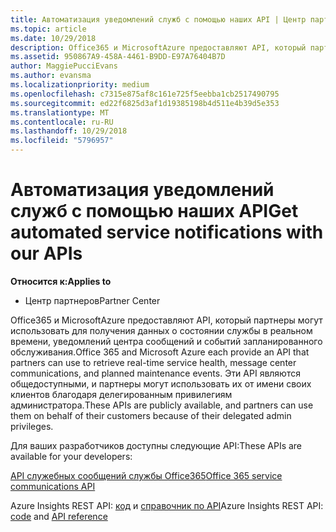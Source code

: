 ```yaml
---
title: Автоматизация уведомлений служб с помощью наших API | Центр партнеров
ms.topic: article
ms.date: 10/29/2018
description: Office365 и MicrosoftAzure предоставляют API, который партнеры могут использовать для получения данных о состоянии службы в реальном времени, уведомлений центра сообщений и событий запланированного обслуживания.
ms.assetid: 950867A9-458A-4461-B9DD-E97A76404B7D
author: MaggiePucciEvans
ms.author: evansma
ms.localizationpriority: medium
ms.openlocfilehash: c7315e875af8c161e725f5eebba1cb2517490795
ms.sourcegitcommit: ed22f6825d3af1d19385198b4d511e4b39d5e353
ms.translationtype: MT
ms.contentlocale: ru-RU
ms.lasthandoff: 10/29/2018
ms.locfileid: "5796957"
---
```

# <a name="get-automated-service-notifications-with-our-apis"></a><span data-ttu-id="8c24a-103">Автоматизация уведомлений служб с помощью наших API</span><span class="sxs-lookup"><span data-stu-id="8c24a-103">Get automated service notifications with our APIs</span></span>

**<span data-ttu-id="8c24a-104">Относится к:</span><span class="sxs-lookup"><span data-stu-id="8c24a-104">Applies to</span></span>**

-  <span data-ttu-id="8c24a-105">Центр партнеров</span><span class="sxs-lookup"><span data-stu-id="8c24a-105">Partner Center</span></span>

<span data-ttu-id="8c24a-106">Office365 и MicrosoftAzure предоставляют API, который партнеры могут использовать для получения данных о состоянии службы в реальном времени, уведомлений центра сообщений и событий запланированного обслуживания.</span><span class="sxs-lookup"><span data-stu-id="8c24a-106">Office 365 and Microsoft Azure each provide an API that partners can use to retrieve real-time service health, message center communications, and planned maintenance events.</span></span> <span data-ttu-id="8c24a-107">Эти API являются общедоступными, и партнеры могут использовать их от имени своих клиентов благодаря делегированным привилегиям администратора.</span><span class="sxs-lookup"><span data-stu-id="8c24a-107">These APIs are publicly available, and partners can use them on behalf of their customers because of their delegated admin privileges.</span></span>

<span data-ttu-id="8c24a-108">Для ваших разработчиков доступны следующие API:</span><span class="sxs-lookup"><span data-stu-id="8c24a-108">These APIs are available for your developers:</span></span>

[<span data-ttu-id="8c24a-109">API служебных сообщений службы Office365</span><span class="sxs-lookup"><span data-stu-id="8c24a-109">Office 365 service communications API</span></span>](http://go.microsoft.com/fwlink/p/?LinkId=616899)

<span data-ttu-id="8c24a-110">Azure Insights REST API: [код](http://go.microsoft.com/fwlink/p/?LinkId=617299) и [справочник по API](http://go.microsoft.com/fwlink/p/?LinkId=617300)</span><span class="sxs-lookup"><span data-stu-id="8c24a-110">Azure Insights REST API: [code](http://go.microsoft.com/fwlink/p/?LinkId=617299) and [API reference](http://go.microsoft.com/fwlink/p/?LinkId=617300)</span></span>

 

 



